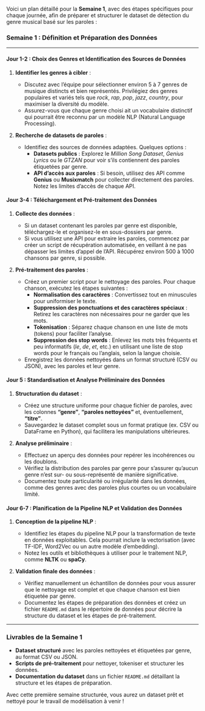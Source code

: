 Voici un plan détaillé pour la **Semaine 1**, avec des étapes spécifiques pour chaque journée, afin de préparer et structurer le dataset de détection du genre musical basé sur les paroles :

### Semaine 1 : Définition et Préparation des Données

---

#### Jour 1-2 : Choix des Genres et Identification des Sources de Données
1. **Identifier les genres à cibler** :
   - Discutez avec l’équipe pour sélectionner environ 5 à 7 genres de musique distincts et bien représentés. Privilégiez des genres populaires et variés tels que *rock*, *rap*, *pop*, *jazz*, *country*, pour maximiser la diversité du modèle.
   - Assurez-vous que chaque genre choisi ait un vocabulaire distinctif qui pourrait être reconnu par un modèle NLP (Natural Language Processing).

2. **Recherche de datasets de paroles** :
   - Identifiez des sources de données adaptées. Quelques options :
     - **Datasets publics** : Explorez le *Million Song Dataset*, *Genius Lyrics* ou le *GTZAN* pour voir s’ils contiennent des paroles étiquetées par genre.
     - **API d’accès aux paroles** : Si besoin, utilisez des API comme **Genius** ou **Musixmatch** pour collecter directement des paroles. Notez les limites d’accès de chaque API.

#### Jour 3-4 : Téléchargement et Pré-traitement des Données
1. **Collecte des données** :
   - Si un dataset contenant les paroles par genre est disponible, téléchargez-le et organisez-le en sous-dossiers par genre.
   - Si vous utilisez une API pour extraire les paroles, commencez par créer un script de récupération automatisée, en veillant à ne pas dépasser les limites d’appel de l’API. Récupérez environ 500 à 1000 chansons par genre, si possible.

2. **Pré-traitement des paroles** :
   - Créez un premier script pour le nettoyage des paroles. Pour chaque chanson, exécutez les étapes suivantes :
     - **Normalisation des caractères** : Convertissez tout en minuscules pour uniformiser le texte.
     - **Suppression des ponctuations et des caractères spéciaux** : Retirez les caractères non nécessaires pour ne garder que les mots.
     - **Tokenisation** : Séparez chaque chanson en une liste de mots (tokens) pour faciliter l’analyse.
     - **Suppression des stop words** : Enlevez les mots très fréquents et peu informatifs (*le*, *de*, *et*, etc.) en utilisant une liste de stop words pour le français ou l’anglais, selon la langue choisie.
   - Enregistrez les données nettoyées dans un format structuré (CSV ou JSON), avec les paroles et leur genre.

#### Jour 5 : Standardisation et Analyse Préliminaire des Données
1. **Structuration du dataset** :
   - Créez une structure uniforme pour chaque fichier de paroles, avec les colonnes **“genre”**, **“paroles nettoyées”** et, éventuellement, **“titre”**.
   - Sauvegardez le dataset complet sous un format pratique (ex. CSV ou DataFrame en Python), qui facilitera les manipulations ultérieures.

2. **Analyse préliminaire** :
   - Effectuez un aperçu des données pour repérer les incohérences ou les doublons.
   - Vérifiez la distribution des paroles par genre pour s’assurer qu’aucun genre n’est sur- ou sous-représenté de manière significative.
   - Documentez toute particularité ou irrégularité dans les données, comme des genres avec des paroles plus courtes ou un vocabulaire limité.

#### Jour 6-7 : Planification de la Pipeline NLP et Validation des Données
1. **Conception de la pipeline NLP** :
   - Identifiez les étapes du pipeline NLP pour la transformation de texte en données exploitables. Cela pourrait inclure la vectorisation (avec TF-IDF, Word2Vec ou un autre modèle d’embedding).
   - Notez les outils et bibliothèques à utiliser pour le traitement NLP, comme **NLTK** ou **spaCy**.

2. **Validation finale des données** :
   - Vérifiez manuellement un échantillon de données pour vous assurer que le nettoyage est complet et que chaque chanson est bien étiquetée par genre.
   - Documentez les étapes de préparation des données et créez un fichier `README.md` dans le répertoire de données pour décrire la structure du dataset et les étapes de pré-traitement.

---

### Livrables de la Semaine 1
- **Dataset structuré** avec les paroles nettoyées et étiquetées par genre, au format CSV ou JSON.
- **Scripts de pré-traitement** pour nettoyer, tokeniser et structurer les données.
- **Documentation du dataset** dans un fichier `README.md` détaillant la structure et les étapes de préparation.

Avec cette première semaine structurée, vous aurez un dataset prêt et nettoyé pour le travail de modélisation à venir !

